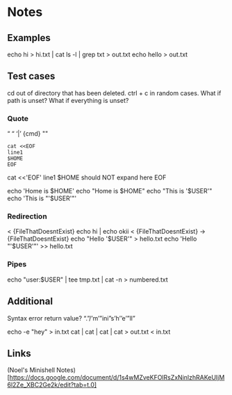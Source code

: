 # Notes

## Examples
echo hi > hi.txt | cat
ls -l | grep txt > out.txt
echo hello > out.txt

## Test cases
cd out of directory that has been deleted.
ctrl + c in random cases.
What if path is unset?
What if everything is unset?

### Quote
“           “
‘|’ {cmd}
""
```
cat <<EOF
line1
$HOME
EOF
```

cat <<'EOF'
line1
$HOME should NOT expand here
EOF

echo 'Home is $HOME'
echo "Home is $HOME"
echo "This is '$USER'"
echo 'This is "'$USER'"'


### Redirection
< {FileThatDoesntExist} echo hi | echo okii
< {FileThatDoesntExist} -> {FileThatDoesntExist}
echo "Hello '$USER'" > hello.txt
echo 'Hello "'$USER'"' >> hello.txt

### Pipes
echo "user:$USER" | tee tmp.txt | cat -n > numbered.txt

## Additional
Syntax error return value?
“.”/’m’”ini”s’h’’e’”ll” 

echo -e "hey" > in.txt
cat | cat | cat | cat > out.txt < in.txt


## Links
(Noel's Minishell Notes)[https://docs.google.com/document/d/1s4wMZveKFOlRsZxNinlzhRAKeUIjM6l2Ze_XBC2Ge2k/edit?tab=t.0]